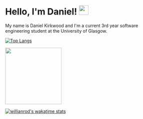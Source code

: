# Hello, I'm Daniel! <img src="https://raw.githubusercontent.com/MartinHeinz/MartinHeinz/master/wave.gif" width="30px">

My name is Daniel Kirkwood and I'm a current 3rd year software engineering student at the University of Glasgow.

[![Top Langs](https://github-readme-stats.vercel.app/api/top-langs/?username=DanielKirkwood&layout=compact)](https://github.com/anuraghazra/github-readme-stats)

<img height="180em" src="https://github-readme-stats.vercel.app/api?username=DanielKirkwood&show_icons=true&hide_border=true&&count_private=true&include_all_commits=true" />

[![willianrod's wakatime stats](https://github-readme-stats.vercel.app/api/wakatime?username=DanielKirkwood&layout=compact)](https://github.com/anuraghazra/github-readme-stats)
